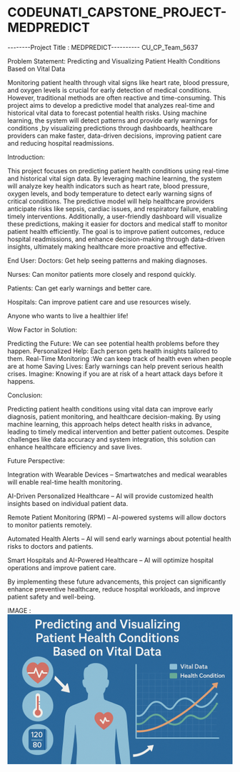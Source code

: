 # CODEUNATI_CAPSTONE_PROJECT-MEDPREDICT

--------Project Title : MEDPREDICT----------
           CU_CP_Team_5637


Problem Statement: Predicting and Visualizing Patient Health Conditions Based on Vital Data 

Monitoring patient health through vital signs like heart rate, blood pressure, and oxygen levels is crucial for early detection of medical conditions. However, traditional methods are often reactive and time-consuming. This project aims to develop a predictive model that analyzes real-time and historical vital data to forecast potential health risks. Using machine learning, the system will detect patterns and provide early warnings for conditions ,by visualizing predictions through dashboards, healthcare providers can make faster, data-driven decisions, improving patient care and reducing hospital readmissions.

Introduction:

This project focuses on predicting patient health conditions using real-time and historical vital sign data. By leveraging machine learning, the system will analyze key health indicators such as heart rate, blood pressure, oxygen levels, and body temperature to detect early warning signs of critical conditions.
The predictive model will help healthcare providers anticipate risks like sepsis, cardiac issues, and respiratory failure, enabling timely interventions. Additionally, a user-friendly dashboard will visualize these predictions, making it easier for doctors and medical staff to monitor patient health efficiently.
The goal is to improve patient outcomes, reduce hospital readmissions, and enhance decision-making through data-driven insights, ultimately making healthcare more proactive and effective.

End User:
 Doctors: Get help seeing patterns and making diagnoses. 

 Nurses: Can monitor patients more closely and respond quickly. 

 Patients: Can get early warnings and better care. 

 Hospitals: Can improve patient care and use resources wisely. 

 Anyone who wants to live a healthier life! 

Wow Factor in Solution:

Predicting the Future: We can see potential health problems before they happen. 
Personalized Help: Each person gets health insights tailored to them. 
Real-Time Monitoring :We can keep track of health even when people are at home
Saving Lives: Early warnings can help prevent serious health crises. 
Imagine:  Knowing if you are at risk of a heart attack days before it happens. 

Conclusion:

Predicting patient health conditions using vital data can improve early diagnosis, patient monitoring, and healthcare decision-making. By using machine learning, this approach helps detect health risks in advance, leading to timely medical intervention and better patient outcomes. Despite challenges like data accuracy and system integration, this solution can enhance healthcare efficiency and save lives.

Future Perspective:

Integration with Wearable Devices 
       – Smartwatches and medical wearables will enable real-time health monitoring.

AI-Driven Personalized Healthcare 
       – AI will provide customized health insights based on individual patient data.

Remote Patient Monitoring (RPM) 
        – AI-powered systems will allow doctors to monitor patients remotely.

Automated Health Alerts
          – AI will send early warnings about potential health risks to doctors and patients.

Smart Hospitals and AI-Powered Healthcare
        – AI will optimize hospital operations and improve patient care.

By implementing these future advancements, this project can significantly enhance preventive healthcare, reduce hospital workloads, and improve patient safety and well-being. 


IMAGE :
![image](https://github.com/Aravind724/MEDPREDICT/blob/bd8f4bb6ef119174557ea935f2a1985470f269b7/image.png)













